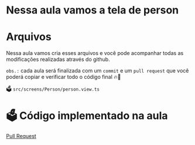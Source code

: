 # Nessa aula vamos a tela de person

# Arquivos


Nessa aula vamos cria esses arquivos e você pode acompanhar todas as modificações realizadas através do github.

`obs.:` cada aula será finalizada com um `commit` e um `pull request` que você poderá copiar e verificar todo o código final 🔥🤌

🗳️ `src/screens/Person/person.view.ts`

# 🗳️ Código implementado na aula

[Pull Request](https://github.com/ismaelsousa/tv-maze-tutorial/pull)
